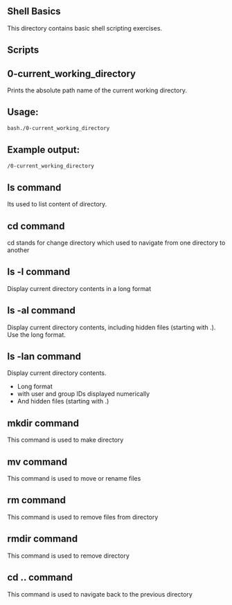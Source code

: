 ## Shell Basics
This directory contains basic shell scripting exercises.
## Scripts
## 0-current_working_directory
Prints the absolute path name of the current working directory.
## Usage:
```bash
bash./0-current_working_directory
```
## Example output:
```bash
/0-current_working_directory
```
## ls command
Its used to list content of directory.
## cd command
cd stands for change directory which used to navigate from one directory to another
## ls -l command
Display current directory contents in a long format
## ls -al command
Display current directory contents, including hidden files (starting with .). Use the long format.
## ls -lan command
Display current directory contents.

- Long format
- with user and group IDs displayed numerically
- And hidden files (starting with .)
## mkdir command
This command is used to make directory
## mv command
This command is used to move or rename files
## rm command
This command is used to remove files from directory
## rmdir command
This command is used to remove directory
## cd .. command
This command is used to navigate back to the previous directory
